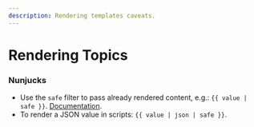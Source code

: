 ```yaml
---
description: Rendering templates caveats.
---
```


# Rendering Topics

### Nunjucks

* Use the `safe` filter to pass already rendered content, e.g.:  `{{ value | safe }}`. [Documentation](https://mozilla.github.io/nunjucks/templating.html#safe).
* To render a JSON value in scripts: `{{ value | json | safe }}`.
